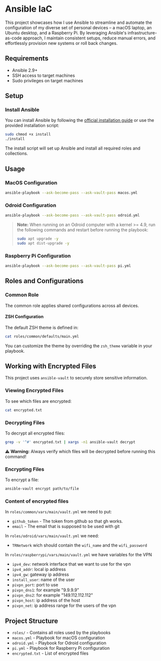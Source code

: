 # Ansible IaC

This project showcases how I use Ansible to streamline and automate the configuration of my diverse set of personal devices – a macOS laptop, an Ubuntu desktop, and a Raspberry Pi. By leveraging Ansible's infrastructure-as-code approach, I maintain consistent setups, reduce manual errors, and effortlessly provision new systems or roll back changes.

## Requirements

- Ansible 2.9+
- SSH access to target machines
- Sudo privileges on target machines

## Setup

### Install Ansible

You can install Ansible by following the [official installation guide](https://docs.ansible.com/ansible/latest/installation_guide/intro_installation.html) or use the provided installation script:

```bash
sudo chmod +x install
./install
```

The install script will set up Ansible and install all required roles and collections.

## Usage

### MacOS Configuration

```bash
ansible-playbook --ask-become-pass --ask-vault-pass macos.yml
```

### Odroid Configuration

```bash
ansible-playbook --ask-become-pass --ask-vault-pass odroid.yml
```

> **Note:** When running on an Odroid computer with a kernel >= 4.9, run the following commands and restart before running the playbook:
> ```bash
> sudo apt upgrade -y
> sudo apt dist-upgrade -y
> ```

### Raspberry Pi Configuration

```bash
ansible-playbook --ask-become-pass --ask-vault-pass pi.yml
```

## Roles and Configurations

### Common Role

The common role applies shared configurations across all devices.

#### ZSH Configuration

The default ZSH theme is defined in:
```bash
cat roles/common/defaults/main.yml
```

You can customize the theme by overriding the `zsh_theme` variable in your playbook.

## Working with Encrypted Files

This project uses `ansible-vault` to securely store sensitive information.

### Viewing Encrypted Files

To see which files are encrypted:
```bash
cat encrypted.txt
```

### Decrypting Files

To decrypt all encrypted files:
```bash
grep -v '^#' encrypted.txt | xargs -n1 ansible-vault decrypt
```

⚠️ **Warning:** Always verify which files will be decrypted before running this command!

### Encrypting Files

To encrypt a file:
```bash
ansible-vault encrypt path/to/file
```

### Content of encrypted files

In `roles/common/vars/main/vault.yml` we need to put:
- `github_token` - The token from github so that gh works.
- `email` - The email that is supposed to be used with git

In `roles/odroid/vars/main/vault.yml` we need:
- `TRNetwork` wich should contain the `wifi_name` and the `wifi_password`

In `roles/raspberrypi/vars/main/vault.yml` we have variables for the VPN 
- `ipv4_dev`: network interface that we want to use for the vpn
- `ipv4_addr`: local ip address
- `ipv4_gw`: gateway ip address
- `install_user`: name of the user
- `pivpn_port`: port to use
- `pivpn_dns1`: for example "9.9.9.9"
- `pivpn_dns2`: for example "149.112.112.112"
- `pivpn_host`: ip address of the host
- `pivpn_net`: ip address range for the users of the vpn


## Project Structure

- `roles/` - Contains all roles used by the playbooks
- `macos.yml` - Playbook for macOS configuration
- `odroid.yml` - Playbook for Odroid configuration
- `pi.yml` - Playbook for Raspberry Pi configuration
- `encrypted.txt` - List of encrypted files
